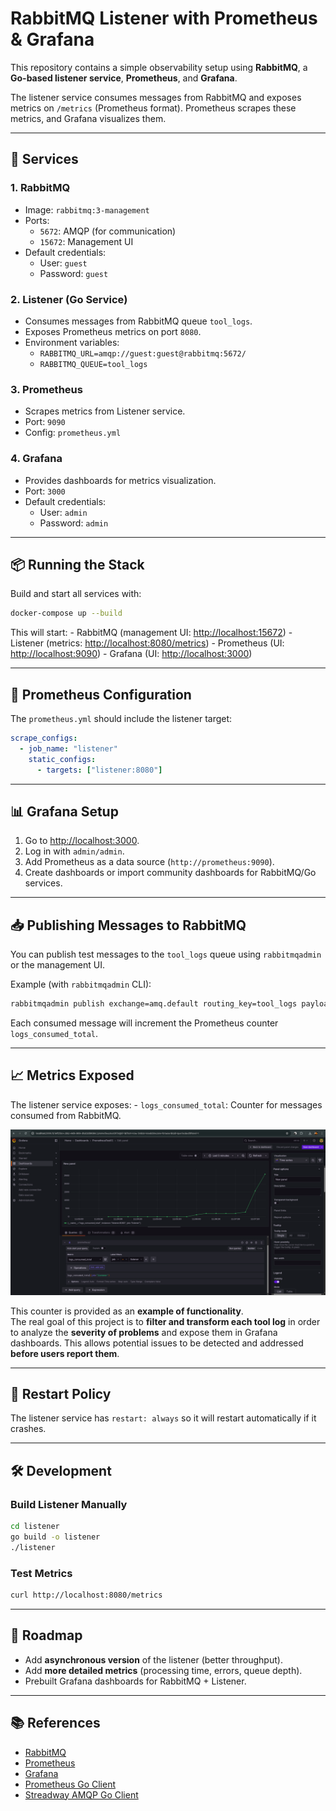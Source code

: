 # RabbitMQ Listener with Prometheus & Grafana

This repository contains a simple observability setup using
**RabbitMQ**, a **Go-based listener service**, **Prometheus**, and
**Grafana**.

The listener service consumes messages from RabbitMQ and exposes metrics
on `/metrics` (Prometheus format). Prometheus scrapes these metrics, and
Grafana visualizes them.

------------------------------------------------------------------------

## 🚀 Services

### 1. RabbitMQ

-   Image: `rabbitmq:3-management`
-   Ports:
    -   `5672`: AMQP (for communication)
    -   `15672`: Management UI
-   Default credentials:
    -   User: `guest`
    -   Password: `guest`

### 2. Listener (Go Service)

-   Consumes messages from RabbitMQ queue `tool_logs`.
-   Exposes Prometheus metrics on port `8080`.
-   Environment variables:
    -   `RABBITMQ_URL=amqp://guest:guest@rabbitmq:5672/`
    -   `RABBITMQ_QUEUE=tool_logs`

### 3. Prometheus

-   Scrapes metrics from Listener service.
-   Port: `9090`
-   Config: `prometheus.yml`

### 4. Grafana

-   Provides dashboards for metrics visualization.
-   Port: `3000`
-   Default credentials:
    -   User: `admin`
    -   Password: `admin`

------------------------------------------------------------------------

## 📦 Running the Stack

Build and start all services with:

``` bash
docker-compose up --build
```

This will start: - RabbitMQ (management UI: <http://localhost:15672>) -
Listener (metrics: <http://localhost:8080/metrics>) - Prometheus (UI:
<http://localhost:9090>) - Grafana (UI: <http://localhost:3000>)

------------------------------------------------------------------------

## 🔧 Prometheus Configuration

The `prometheus.yml` should include the listener target:

``` yaml
scrape_configs:
  - job_name: "listener"
    static_configs:
      - targets: ["listener:8080"]
```

------------------------------------------------------------------------

## 📊 Grafana Setup

1.  Go to <http://localhost:3000>.
2.  Log in with `admin/admin`.
3.  Add Prometheus as a data source (`http://prometheus:9090`).
4.  Create dashboards or import community dashboards for RabbitMQ/Go
    services.

------------------------------------------------------------------------

## 📥 Publishing Messages to RabbitMQ

You can publish test messages to the `tool_logs` queue using
`rabbitmqadmin` or the management UI.

Example (with `rabbitmqadmin` CLI):

``` bash
rabbitmqadmin publish exchange=amq.default routing_key=tool_logs payload="hello world"
```

Each consumed message will increment the Prometheus counter
`logs_consumed_total`.

------------------------------------------------------------------------

## 📈 Metrics Exposed

The listener service exposes: - `logs_consumed_total`: Counter for
messages consumed from RabbitMQ.

![Grafana Dashboard](img/grafana.png)

This counter is provided as an **example of functionality**.  
The real goal of this project is to **filter and transform each tool log** in order to analyze the **severity of problems** and expose them in Grafana dashboards. This allows potential issues to be detected and addressed **before users report them**.

------------------------------------------------------------------------

## 🔄 Restart Policy

The listener service has `restart: always` so it will restart
automatically if it crashes.

------------------------------------------------------------------------

## 🛠️ Development

### Build Listener Manually

``` bash
cd listener
go build -o listener
./listener
```

### Test Metrics

``` bash
curl http://localhost:8080/metrics
```

------------------------------------------------------------------------

## 📝 Roadmap

-   Add **asynchronous version** of the listener (better throughput).
-   Add **more detailed metrics** (processing time, errors, queue
    depth).
-   Prebuilt Grafana dashboards for RabbitMQ + Listener.

------------------------------------------------------------------------

## 📚 References

-   [RabbitMQ](https://www.rabbitmq.com/)
-   [Prometheus](https://prometheus.io/)
-   [Grafana](https://grafana.com/)
-   [Prometheus Go Client](https://github.com/prometheus/client_golang)
-   [Streadway AMQP Go
    Client](https://pkg.go.dev/github.com/streadway/amqp)
